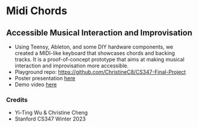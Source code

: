 # Midi Chords
## Accessible Musical Interaction and Improvisation

- Using Teensy, Ableton, and some DIY hardware components, we created a MIDI-like keyboard that showcases chords and backing tracks. It is a proof-of-concept prototype that aims at making musical interaction and improvisation more accessible.
- Playground repo: https://github.com/ChristineC8/CS347-Final-Project
- Poster presentation [here](poster/midichord-poster.jpg) 
- Demo video [here](https://youtu.be/yFD0ACqhmqM)

### Credits
- Yi-Ting Wu & Christine Cheng
- Stanford CS347 Winter 2023
